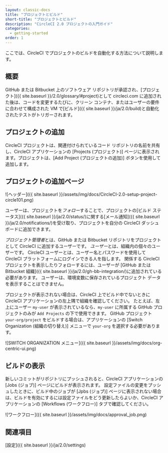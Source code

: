 ```yaml
---
layout: classic-docs
title: "プロジェクトとビルド"
short-title: "プロジェクトとビルド"
description: "CircleCI 2.0 プロジェクトの入門ガイド"
categories:
  - getting-started
order: 1
---
```


ここでは、CircleCI でプロジェクトのビルドを自動化する方法について説明します。

## 概要

GitHub または Bitbucket 上のソフトウェア リポジトリが承認され、[プロジェクト]({{ site.baseurl }}/2.0/glossary/#project)として circleci.com に追加された後は、コードを変更するたびに、クリーン コンテナ、またはユーザーの要件に合わせて構成された VM で[ビルド]({{ site.baseurl }}/ja/2.0/build)と自動化されたテストがトリガーされます。

## プロジェクトの追加

CircleCI プロジェクトは、関連付けられているコード リポジトリの名前を共有し、CircleCI アプリケーションの [Projects (プロジェクト)] ページに表示されます。プロジェクトは、[Add Project (プロジェクトの追加)] ボタンを使用して追加します。

## プロジェクトの追加ページ

![ヘッダー]({{ site.baseurl }}/assets/img/docs/CircleCI-2.0-setup-project-circle101.png)

ユーザーは、プロジェクトを*フォロー*することで、プロジェクトの[ビルド ステータス]({{ site.baseurl }}/ja/2.0/status/)に関する[メール通知]({{ site.baseurl }}/ja/2.0/notifications/)を受け取り、プロジェクトを自分の CircleCI ダッシュボードに追加できます。

*プロジェクト管理者*とは、GitHub または Bitbucket リポジトリをプロジェクトとして CircleCI に追加するユーザーです。 *ユーザー*とは、組織内の個々のユーザーです。 CircleCI ユーザーとは、ユーザー名とパスワードを使用して CircleCI プラットフォームにログインできる人を指します。 関係する CircleCI プロジェクトを表示したりフォローするには、ユーザーが [GitHub または Bitbucket 組織]({{ site.baseurl }}/ja/2.0/gh-bb-integration/)に追加されている必要があります。 ユーザーは、環境変数に保存されているプロジェクト データを表示することはできません。

プロジェクトが表示されない場合は、CircleCI 上でビルド中でないときに CircleCI アプリケーションの左上隅で組織を確認してください。 たとえば、左上にユーザー `my-user` が表示されているなら、`my-user` に所属する GitHub プロジェクトのみが `Add Projects` の下で使用できます。 GitHub プロジェクト `your-org/project` をビルドする場合は、アプリケーションの [Switch Organization (組織の切り替え)] メニューで `your-org` を選択する必要があります。

![SWITCH ORGANIZATION メニュー]({{ site.baseurl }}/assets/img/docs/org-centric-ui.png)

## ビルドの表示

新しいコミットがリポジトリにプッシュされると、CircleCI アプリケーションの [Jobs (ジョブ)] ページにビルドが表示されます。 設定ファイルの変更をプッシュしたときに、ビルド中のジョブが [Jpbs (ジョブ)] ページに表示されない場合は、ビルドを有効にするには設定ファイルをどう更新したらよいか、CircleCI アプリケーションの [Workflows (ワークフロー)] タブで確認してください。

![ワークフロー]({{ site.baseurl }}/assets/img/docs/approval_job.png)

## 関連項目

[設定]({{ site.baseurl }}/ja/2.0/settings)
